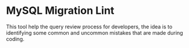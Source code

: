 # MySQL Migration Lint
This tool help the query review process for developers, the idea is to identifying some common and uncommon mistakes that are made during coding.
